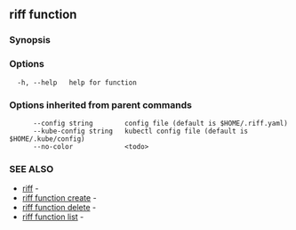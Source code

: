 ## riff function

<todo>

### Synopsis

<todo>

### Options

```
  -h, --help   help for function
```

### Options inherited from parent commands

```
      --config string        config file (default is $HOME/.riff.yaml)
      --kube-config string   kubectl config file (default is $HOME/.kube/config)
      --no-color             <todo>
```

### SEE ALSO

* [riff](riff.md)	 - <todo>
* [riff function create](riff_function_create.md)	 - <todo>
* [riff function delete](riff_function_delete.md)	 - <todo>
* [riff function list](riff_function_list.md)	 - <todo>

